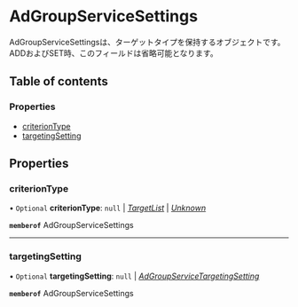 # AdGroupServiceSettings


<div lang=\"ja\">AdGroupServiceSettingsは、ターゲットタイプを保持するオブジェクトです。<br> ADDおよびSET時、このフィールドは省略可能となります。</div> 

## Table of contents

### Properties

- [criterionType](adgroupservicesettings.md#criteriontype)
- [targetingSetting](adgroupservicesettings.md#targetingsetting)

## Properties

### criterionType

• `Optional` **criterionType**: ``null`` \| [*TargetList*](./enums/adgroupservicecriteriontype.md#targetlist) \| [*Unknown*](./enums/adgroupservicecriteriontype.md#unknown)

**`memberof`** AdGroupServiceSettings

___

### targetingSetting

• `Optional` **targetingSetting**: ``null`` \| [*AdGroupServiceTargetingSetting*](adgroupservicetargetingsetting.md)

**`memberof`** AdGroupServiceSettings
